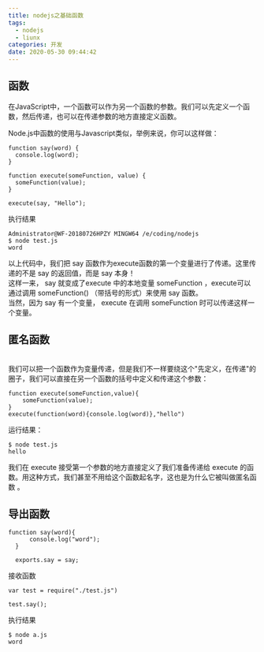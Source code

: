 ```yaml
---
title: nodejs之基础函数
tags:
  - nodejs
  - liunx
categories: 开发
date: 2020-05-30 09:44:42
---
```


## 函数

在JavaScript中，一个函数可以作为另一个函数的参数。我们可以先定义一个函数，然后传递，也可以在传递参数的地方直接定义函数。

Node.js中函数的使用与Javascript类似，举例来说，你可以这样做： 

    function say(word) {
      console.log(word);
    }

    function execute(someFunction, value) {
      someFunction(value);
    }

    execute(say, "Hello");

执行结果

    Administrator@WF-20180726HPZY MINGW64 /e/coding/nodejs
    $ node test.js
    word

 以上代码中，我们把 say 函数作为execute函数的第一个变量进行了传递。这里传递的不是 say 的返回值，而是 say 本身！
<br/>这样一来， say 就变成了execute 中的本地变量 someFunction ，execute可以通过调用 someFunction() （带括号的形式）来使用 say 函数。<br/>
当然，因为 say 有一个变量， execute 在调用 someFunction 时可以传递这样一个变量。 

## 匿名函数
<br/>我们可以把一个函数作为变量传递，但是我们不一样要绕这个"先定义，在传递"的圈子，我们可以直接在另一个函数的括号中定义和传递这个参数：<br/>

    function execute(someFunction,value){
        someFunction(value);
    }
    execute(function(word){console.log(word)},"hello")

运行结果：

    $ node test.js
    hello

 我们在 execute 接受第一个参数的地方直接定义了我们准备传递给 execute 的函数。用这种方式，我们甚至不用给这个函数起名字，这也是为什么它被叫做匿名函数 。 

 ## 导出函数

    function say(word){
          console.log("word");
      }

      exports.say = say;

接收函数

    var test = require("./test.js")

    test.say();

执行结果

    $ node a.js
    word